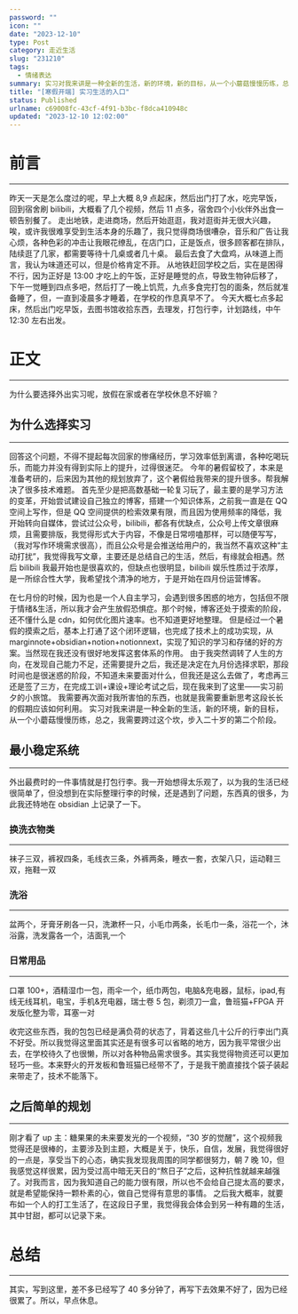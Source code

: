 ```yaml
---
password: ""
icon: ""
date: "2023-12-10"
type: Post
category: 走近生活
slug: "231210"
tags:
  - 情绪表达
summary: 实习对我来讲是一种全新的生活，新的环境，新的目标，从一个小蘑菇慢慢历练，总之，我需要跨过这个坎，步入二十岁的第二个阶段。
title: "[寒假开端] 实习生活的入口"
status: Published
urlname: c69008fc-43cf-4f91-b3bc-f8dca410948c
updated: "2023-12-10 12:02:00"
---
```


# 前言

---

昨天一天是怎么度过的呢，早上大概 8,9 点起床，然后出门打了水，吃完早饭，回到宿舍刷 bilibili，大概看了几个视频，然后 11 点多，宿舍四个小伙伴外出食一顿告别餐了。
走出地铁，走进商场，然后开始逛逛，我对逛街并无很大兴趣，唉，或许我很难享受到生活本身的乐趣了，我只觉得商场很嘈杂，音乐和广告让我心烦，各种色彩的冲击让我眼花缭乱，在店门口，正是饭点，很多顾客都在排队，陆续逛了几家，都需要等待十几桌或者几十桌。
最后去食了大盘鸡，从味道上而言，我认为味道还可以，但是价格肯定不菲。
从地铁赶回学校之后，实在是困得不行，因为正好是 13:00 才吃上的午饭，正好是睡觉的点，导致生物钟后移了，下午一觉睡到四点多吧，然后打了一晚上饥荒，九点多食完打包的面条，然后就准备睡了，但，一直到凌晨多才睡着，在学校的作息真早不了。
今天大概七点多起床，然后出门吃早饭，去图书馆收拾东西，去理发，打包行李，计划路线，中午 12:30 左右出发。

# 正文

---

为什么要选择外出实习呢，放假在家或者在学校休息不好嘛？

## 为什么选择实习

---

回答这个问题，不得不提起每次回家的惨痛经历，学习效率低到离谱，各种吃喝玩乐，而能力并没有得到实际上的提升，过得很迷茫。
今年的暑假留校了，本来是准备考研的，后来因为其他的规划放弃了，这个暑假给我带来的提升很多。帮我解决了很多技术难题。
首先至少是把高数基础一轮复习玩了，最主要的是学习方法的变革，开始尝试建设自己独立的博客，搭建一个知识体系，之前我一直是在 QQ 空间上写作，但是 QQ 空间提供的检索效果有限，而且因为使用频率的降低，我开始转向自媒体，尝试过公众号，bilibili，都各有优缺点，公众号上传文章很麻烦，且需要排版，我觉得形式大于内容，不像是日常唠嗑那样，可以随便写写，（我对写作环境需求很高），而且公众号是会推送给用户的，我当然不喜欢这种“主动打扰”，我觉得我写文章，主要还是总结自己的生活，然后，有缘就会相遇。然后 bilibili 我最开始也是很喜欢的，但缺点也很明显，bilibili 娱乐性质过于浓厚，是一所综合性大学，我希望找个清净的地方，于是开始在四月份运营博客。

在七月份的时候，因为也是一个人自主学习，会遇到很多困惑的地方，包括但不限于情绪&生活，所以我才会产生放假恐惧症。那个时候，博客还处于摸索的阶段，还不懂什么是 cdn，如何优化图片速率。也不知道更好地整理。
但是经过一个暑假的摸索之后，基本上打通了这个闭环逻辑，也完成了技术上的成功实现，从 marginnote+obsidian+notion+notionnext，实现了知识的学习和存储的好的方案。当然现在我还没有很好地发挥这套体系的作用。
由于我突然调转了人生的方向，在发现自己能力不足，还需要提升之后，我还是决定在九月份选择求职，那段时间也是很迷惑的阶段，不知道未来要面对什么，但我还是这么去做了，考虑再三还是签了三方，在完成工训+课设+理论考试之后，现在我来到了这里——实习前夕的小旅馆。
我需要再次面对我所害怕的东西，也就是我需要重新思考这段长长的假期应该如何利用。
实习对我来讲是一种全新的生活，新的环境，新的目标，从一个小蘑菇慢慢历练，总之，我需要跨过这个坎，步入二十岁的第二个阶段。

## 最小稳定系统

---

外出最费时的一件事情就是打包行李。我一开始想得太乐观了，以为我的生活已经很简单了，但没想到在实际整理行李的时候，还是遇到了问题，东西真的很多，为此我还特地在 obsidian 上记录了一下。

### 换洗衣物类

---

袜子三双，裤衩四条，毛线衣三条，外裤两条，睡衣一套，衣架八只，运动鞋三双，拖鞋一双

### 洗浴

---

盆两个，牙膏牙刷各一只，洗漱杯一只，小毛巾两条，长毛巾一条，浴花一个，沐浴露，洗发露各一个，洁面乳一个

### 日常用品

---

口罩 100+，酒精湿巾一包，雨伞一个，纸巾两包，电脑&充电器，鼠标，ipad,有线无线耳机，电宝，手机&充电器，瑞士卷 5 包，剃须刀一盒，鲁班猫+FPGA 开发版化整为零，耳塞一对

收完这些东西，我的包包已经是满负荷的状态了，背着这些几十公斤的行李出门真不好受。所以我觉得这里面其实还是有很多可以省略的地方，因为我平常很少出去，在学校待久了也很懒，所以对各种物品需求很多。其实我觉得物资还可以更加轻巧一些。本来野火的开发板和鲁班猫已经带不了，于是我干脆直接找个袋子装起来带走了，技术不能落下。

## 之后简单的规划

---

刚才看了 up 主：糖果果的未来要发光的一个视频，“30 岁的觉醒”，这个视频我觉得还是很棒的，主要涉及到主题，大概是关于，快乐，自信，发展，我觉得很好的一点是，享受当下的心态，确实我发现我周围的同学都很努力，朝 7 晚 10，但我感觉这样很累，因为受过高中暗无天日的“熬日子”之后，这种抗性就越来越强了。对我而言，因为我知道自己的能力很有限，所以也不会给自己提太高的要求，就是希望能保持一颗朴素的心，做自己觉得有意思的事情。
之后我大概率，就要布如一个人的打工生活了，在这段日子里，我觉得我会体会到另一种有趣的生活，其中甘甜，都可以记录下来。

# 总结

---

其实，写到这里，差不多已经写了 40 多分钟了，再写下去效果不好了，因为已经很累了。所以，早点休息。
